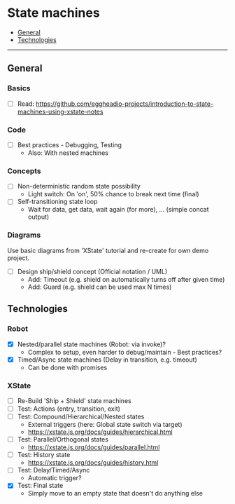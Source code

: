 # State machines

- [General](#general)
- [Technologies](#technologies)

---

## General

### Basics

- [ ] Read: https://github.com/eggheadio-projects/introduction-to-state-machines-using-xstate-notes

### Code

- [ ] Best practices - Debugging, Testing
  - Also: With nested machines

### Concepts

- [ ] Non-deterministic random state possibility
  - Light switch: On 'on', 50% chance to break next time (final)
- [ ] Self-transitioning state loop
  - Wait for data, get data, wait again (for more), ... (simple concat output)

### Diagrams

Use basic diagrams from 'XState' tutorial and re-create for own demo project.

- [ ] Design ship/shield concept (Official notation / UML)
  - Add: Timeout (e.g. shield on automatically turns off after given time)
  - Add: Guard (e.g. shield can be used max N times)

## Technologies

### Robot

- [x] Nested/parallel state machines (Robot: via invoke)?
  - Complex to setup, even harder to debug/maintain - Best practices?
- [x] Timed/Async state machines (Delay in transition, e.g. timeout)
  - Can be done with promises

### XState

- [ ] Re-Build 'Ship + Shield' state machines
- [ ] Test: Actions (entry, transition, exit)
- [ ] Test: Compound/Hierarchical/Nested states
  - External triggers (here: Global state switch via target)
  - https://xstate.js.org/docs/guides/hierarchical.html
- [ ] Test: Parallel/Orthogonal states
  - https://xstate.js.org/docs/guides/parallel.html
- [ ] Test: History state
  - https://xstate.js.org/docs/guides/history.html
- [ ] Test: Delay/Timed/Async
  - Automatic trigger?
- [x] Test: Final state
  - Simply move to an empty state that doesn't do anything else

